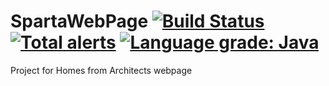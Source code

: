 # SpartaWebPage [![Build Status](https://travis-ci.org/RandomUserIK/HomesFromArchitectsWebPage-backend.svg?branch=dev)](https://travis-ci.org/RandomUserIK/HomesFromArchitectsWebPage-backend) [![Total alerts](https://img.shields.io/lgtm/alerts/g/RandomUserIK/SpartaWebPage-backend.svg?logo=lgtm&logoWidth=18)](https://lgtm.com/projects/g/RandomUserIK/SpartaWebPage-backend/alerts/) [![Language grade: Java](https://img.shields.io/lgtm/grade/java/g/RandomUserIK/SpartaWebPage-backend.svg?logo=lgtm&logoWidth=18)](https://lgtm.com/projects/g/RandomUserIK/SpartaWebPage-backend/context:java)
Project for Homes from Architects webpage
